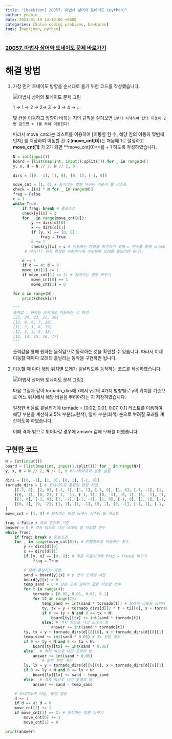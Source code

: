 ```yaml
---
title: "[baekjoon] 20057. 마법사 상어와 토네이도 (python)"
author: youbin
date: 2021-01-19 14:10:00 +0800
categories: [Solve coding problems, baekjoon]
tags: [baekjoon, python]
---
```


### [20057. 마법사 상어와 토네이도 문제 바로가기](https://www.acmicpc.net/problem/20057)



# 해결 방법

1. 가장 먼저 토네이도 방향을 순서대로 돌기 위한 코드를 작성했습니다.

   ![마법사 상어와 토네이도 문제 그림](https://user-images.githubusercontent.com/60081201/105877833-bd4dcd00-6043-11eb-8215-8c5b60fcf977.JPG)

   1 → 1 → 2 → 2→ 3 → 3 → 4 → ...

   몇 칸을 이동하고 방향이 바뀌는 지의 규칙을 살펴보면 `1부터 시작하여 칸의 이동이 2번 같으면 + 1를 하여 이동한다!` 

   따라서 move_cnt라는 리스트를 이용하여 [이동할 칸 수, 해당 칸의 이동이 몇번째인지] 를 저장하여 이동할 칸 수(**move_cnt[0]**)는 처음에 1로 설정하고 **move_cnt[1]** 가 2가 되면 **move_cnt[0]**를 + 1 하도록 작성하였습니다.

   ```python
   N = int(input())
   board = [list(map(int, input().split())) for _ in range(N)]
   y, x, d = N // 2, N // 2, 0
   
   dirs = [[0, -1], [1, 0], [0, 1], [-1, 0]]
   
   move_cnt = [1, 0] # 움직이는 방향 바꾸는 기준이 될 리스트
   check = [[0] * N for _ in range(N)]
   frag = False
   c = 1 
   while True:
       if frag: break # 종료조건
       check[y][x] = c
       for _ in range(move_cnt[0]):
           y += dirs[d][0]
           x += dirs[d][1]
           if [y, x] == [0, 0]:
               frag = True
           c += 1
           check[y][x] = c # 이동하는 방향을 확인하기 위해 c 변수를 통해 check 리스트에 이동 경로를 체크한다.
   		# 여기!!! 위치 확정된 부분이기에 이부분에 모래를 흩날리면 된다!!
   
       d += 1
       if d == 4: d = 0
       move_cnt[1] += 1
       if move_cnt[1] == 2: # 움직이는 방향 바꾸기
           move_cnt[0] += 1
           move_cnt[1] = 0
   
   for c in range(N):
       print(check[c])
       
   """ 
   출력값 : 원하는 순서대로 이동하는 것 확인 
   [25, 24, 23, 22, 26]
   [10, 9, 8, 7, 20]
   [11, 2, 1, 6, 19]
   [12, 3, 4, 5, 18]
   [13, 14, 15, 16, 17]
   """
   ```

   출력값을 통해 원하는 움직임으로 동작하는 것을 확인할 수 있습니다. 따라서 이제 이동할 때마다 모래의 흩날리는 동작을 구현하면 됩니다.

2. 이동할 때 마다 해당 위치별 모래가 흩날리도록 동작하는 코드를 작성하였습니다.

   ![마법사 상어와 토네이도 문제 그림2](https://user-images.githubusercontent.com/60081201/105877826-bcb53680-6043-11eb-9bf7-39b258dfb7a1.JPG)

   다음 그림과 같이 tornado_dirs에 x에서 y로의 4가지 방향별로 y의 위치를 기준으로 어느 위치에서 해당 비율을 뿌려야하는 지 저장하였습니다.

   일정한 비율로 흩날리기에 tornado = [0.02, 0.01, 0.07, 0.1] 리스트를 이용하여 해당 부분을 계산하고 5% 부분(노란색), 알파 부분(회색) 순으로 뿌려질 모래를 계산하도록 하였습니다. 

   이때 격자 밖으로 튀어나갈 경우에 answer 값에 모래를 더했습니다.



## 구현한 코드

```python
N = int(input())
board = [list(map(int, input().split())) for _ in range(N)]
y, x, d = N // 2, N // 2, 0 # 시작좌표와 방향 설정

dirs = [[0, -1], [1, 0], [0, 1], [-1, 0]]
tornado_dirs = [ # 토네이도로 흩날릴 방향 저장
    [[-2, 0], [2, 0], [-1, 1], [1, 1], [-1, 0], [1, 0], [-1, -1], [1, -1], [0, -2], [0, -1]],
    [[0, -2], [0, 2], [-1, -1], [-1, 1], [0, -1], [0, 1], [1, -1], [1, 1], [2, 0], [1, 0]], 
    [[2, 0], [-2, 0], [1, -1], [-1, -1], [1, 0], [-1, 0], [1, 1], [-1, 1], [0, 2], [0, 1]],
    [[0, 2], [0, -2], [1, 1], [1, -1], [0, 1], [0, -1], [-1, 1], [-1, -1], [-2, 0], [-1, 0]]
]
move_cnt = [1, 0] # 움직이는 방향 바꾸는 기준이 될 리스트

frag = False # 종료 조건의 기준
answer = 0 # 격자 밖으로 나간 모래의 양 저장할 변수
while True:
    if frag: break # 종료조건
    for _ in range(move_cnt[0]): # 한방향으로 이동하는 횟수
        y += dirs[d][0]
        x += dirs[d][1]
        if [y, x] == [0, 0]: # 최종 이동이기에 frag = True로 바꾸기
            frag = True

        # 모래 흩날리는 과정
        sand = board[y][x] # y 칸의 모래양 저장
        board[y][x] = 0
        temp_sand = 0 # 남은 모래 알파의 값을 저장할 변수
        for t in range(4):
            tornado = [0.02, 0.01, 0.07, 0.1]
            for t2 in range(2):
                temp_sand += int(sand * tornado[t]) # 모래에 비율을 곱하여 위치에 뿌려질 모래의 양 구하기
                ty, tx = y + tornado_dirs[d][2 * t + t2][0], x + tornado_dirs[d][2 * t + t2][1] # 모래를 뿌릴 위치 구하기
                if 0 <= ty < N and 0 <= tx < N: 
                    board[ty][tx] += int(sand * tornado[t]) 
                else: # 격자 밖으로 나간 모래의 양
                    answer += int(sand * tornado[t])
        ty, tx = y + tornado_dirs[d][8][0], x + tornado_dirs[d][8][1]
        temp_sand += int(sand * 0.05) # 5% 부분 계산
        if 0 <= ty < N and 0 <= tx < N:
            board[ty][tx] += int(sand * 0.05)
        else:  # 격자 밖으로 나간 모래의 양
            answer += int(sand * 0.05)
				# 알파 부분 계산
        ly, lx = y + tornado_dirs[d][9][0], x + tornado_dirs[d][9][1]
        if 0 <= ly < N and 0 <= lx < N:
            board[ly][lx] += sand - temp_sand
        else:  # 격자 밖으로 나간 모래의 양
            answer += sand - temp_sand

    # 토네이도의 이동, 방향 결정
    d += 1
    if d == 4: d = 0
    move_cnt[1] += 1
    if move_cnt[1] == 2: # 움직이는 방향 바꾸기
        move_cnt[0] += 1
        move_cnt[1] = 0

print(answer)
```
